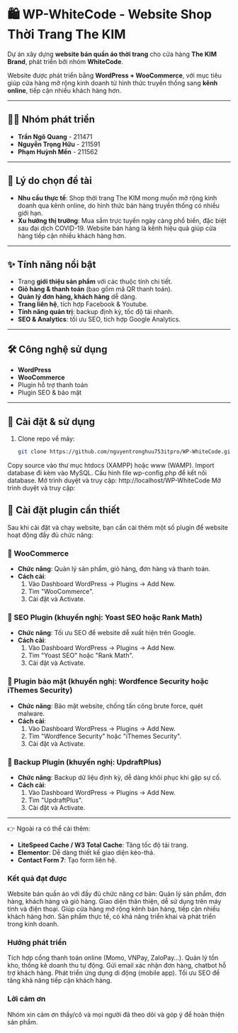 # 🛍️ WP-WhiteCode - Website Shop Thời Trang The KIM

Dự án xây dựng **website bán quần áo thời trang** cho cửa hàng **The KIM Brand**, phát triển bởi nhóm **WhiteCode**.

Website được phát triển bằng **WordPress + WooCommerce**, với mục tiêu giúp cửa hàng mở rộng kinh doanh từ hình thức truyền thống sang **kênh online**, tiếp cận nhiều khách hàng hơn.

---

## 👨‍💻 Nhóm phát triển
- **Trần Ngô Quang** - 211471  
- **Nguyễn Trọng Hữu** - 211591  
- **Phạm Huỳnh Mến** - 211562  

---

## 📌 Lý do chọn đề tài
- **Nhu cầu thực tế**: Shop thời trang The KIM mong muốn mở rộng kinh doanh qua kênh online, do hình thức bán hàng truyền thống có nhiều giới hạn.  
- **Xu hướng thị trường**: Mua sắm trực tuyến ngày càng phổ biến, đặc biệt sau đại dịch COVID-19. Website bán hàng là kênh hiệu quả giúp cửa hàng tiếp cận nhiều khách hàng hơn.  

---

## ✨ Tính năng nổi bật
- Trang **giới thiệu sản phẩm** với các thuộc tính chi tiết.  
- **Giỏ hàng & thanh toán** (bao gồm mã QR thanh toán).  
- **Quản lý đơn hàng, khách hàng** dễ dàng.  
- **Trang liên hệ**, tích hợp Facebook & Youtube.  
- **Tính năng quản trị**: backup định kỳ, tốc độ tải nhanh.  
- **SEO & Analytics**: tối ưu SEO, tích hợp Google Analytics.  

---

## 🛠 Công nghệ sử dụng
- **WordPress**
- **WooCommerce**
- Plugin hỗ trợ thanh toán  
- Plugin SEO & bảo mật  

---

## 🚀 Cài đặt & sử dụng
1. Clone repo về máy:
   ```bash
   git clone https://github.com/nguyentronghuu753itpro/WP-WhiteCode.git

Copy source vào thư mục htdocs (XAMPP) hoặc www (WAMP).
Import database đi kèm vào MySQL.
Cấu hình file wp-config.php để kết nối database.
Mở trình duyệt và truy cập: http://localhost/WP-WhiteCode
Mở trình duyệt và truy cập:   
## 🔌 Cài đặt plugin cần thiết

Sau khi cài đặt và chạy website, bạn cần cài thêm một số plugin để website hoạt động đầy đủ chức năng:

### 🛒 WooCommerce
- **Chức năng**: Quản lý sản phẩm, giỏ hàng, đơn hàng và thanh toán.
- **Cách cài**:
  1. Vào Dashboard WordPress → Plugins → Add New.
  2. Tìm "WooCommerce".
  3. Cài đặt và Activate.

### 🔎 SEO Plugin (khuyến nghị: Yoast SEO hoặc Rank Math)
- **Chức năng**: Tối ưu SEO để website dễ xuất hiện trên Google.
- **Cách cài**:
  1. Vào Dashboard WordPress → Plugins → Add New.
  2. Tìm "Yoast SEO" hoặc "Rank Math".
  3. Cài đặt và Activate.

### 🔐 Plugin bảo mật (khuyến nghị: Wordfence Security hoặc iThemes Security)
- **Chức năng**: Bảo mật website, chống tấn công brute force, quét malware.
- **Cách cài**:
  1. Vào Dashboard WordPress → Plugins → Add New.
  2. Tìm "Wordfence Security" hoặc "iThemes Security".
  3. Cài đặt và Activate.

### 💾 Backup Plugin (khuyến nghị: UpdraftPlus)
- **Chức năng**: Backup dữ liệu định kỳ, dễ dàng khôi phục khi gặp sự cố.
- **Cách cài**:
  1. Vào Dashboard WordPress → Plugins → Add New.
  2. Tìm "UpdraftPlus".
  3. Cài đặt và Activate.

---

👉 Ngoài ra có thể cài thêm:
- **LiteSpeed Cache / W3 Total Cache**: Tăng tốc độ tải trang.
- **Elementor**: Dễ dàng thiết kế giao diện kéo-thả.
- **Contact Form 7**: Tạo form liên hệ.

### Kết quả đạt được

Website bán quần áo với đầy đủ chức năng cơ bản:
Quản lý sản phẩm, đơn hàng, khách hàng và giỏ hàng.
Giao diện thân thiện, dễ sử dụng trên máy tính và điện thoại.
Giúp cửa hàng mở rộng kênh bán hàng, tiếp cận nhiều khách hàng hơn.
Sản phẩm thực tế, có khả năng triển khai và phát triển trong kinh doanh.

### Hướng phát triển

Tích hợp cổng thanh toán online (Momo, VNPay, ZaloPay…).
Quản lý tồn kho, thống kê doanh thu tự động.
Gửi email xác nhận đơn hàng, chatbot hỗ trợ khách hàng.
Phát triển ứng dụng di động (mobile app).
Tối ưu SEO để tăng khả năng tiếp cận khách hàng.
 ### Lời cảm ơn
 Nhóm xin cảm ơn thầy/cô và mọi người đã theo dõi và góp ý để hoàn thiện sản phẩm.
 

